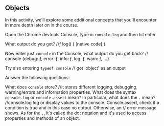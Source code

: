 ## Objects

In this activity, we'll explore some additional concepts that you'll encounter in more depth later on in the course.

Open the Chrome devtools Console, type in `console.log` and then hit enter

What output do you get? 
//ƒ log() { [native code] }

Now enter just `console` in the Console, what output do you get back?
// console {debug: ƒ, error: ƒ, info: ƒ, log: ƒ, warn: ƒ, …}

Try also entering `typeof console`
// got 'object' as an output

Answer the following questions:

What does `console` store?
//it stores different logging, debugging, warning/errors and information properties.
What does the syntax `console.log` or `console.assert` mean? In particular, what does the `.` mean?
//console.log log or display values to the console. Console.assert, check if a condition is true and in this case no output. Otherwise, an
// error message shows. As for the `,`, it's called the dot notation and it's used to access properties and methods of an object.
